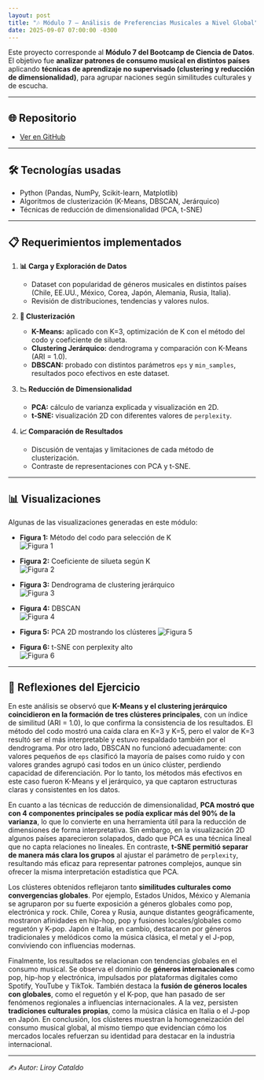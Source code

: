 ```yaml
---
layout: post
title: "🎶 Módulo 7 – Análisis de Preferencias Musicales a Nivel Global"
date: 2025-09-07 07:00:00 -0300
---
```





Este proyecto corresponde al **Módulo 7 del Bootcamp de Ciencia de Datos**.  
El objetivo fue **analizar patrones de consumo musical en distintos países** aplicando **técnicas de aprendizaje no supervisado (clustering y reducción de dimensionalidad)**, para agrupar naciones según similitudes culturales y de escucha.

---

## 🌐 Repositorio
- [Ver en GitHub](https://github.com/LirBast/Portafolio/tree/portafolio/modulo%207/Consolidado) 

---

## 🛠️ Tecnologías usadas
- Python (Pandas, NumPy, Scikit-learn, Matplotlib)  
- Algoritmos de clusterización (K-Means, DBSCAN, Jerárquico)  
- Técnicas de reducción de dimensionalidad (PCA, t-SNE)  

---

## 📋 Requerimientos implementados
1. **📊 Carga y Exploración de Datos**  
   - Dataset con popularidad de géneros musicales en distintos países (Chile, EE.UU., México, Corea, Japón, Alemania, Rusia, Italia).  
   - Revisión de distribuciones, tendencias y valores nulos.  

2. **🤖 Clusterización**  
   - **K-Means:** aplicado con K=3, optimización de K con el método del codo y coeficiente de silueta.  
   - **Clustering Jerárquico:** dendrograma y comparación con K-Means (ARI = 1.0).  
   - **DBSCAN:** probado con distintos parámetros `eps` y `min_samples`, resultados poco efectivos en este dataset.  

3. **📉 Reducción de Dimensionalidad**  
   - **PCA:** cálculo de varianza explicada y visualización en 2D.  
   - **t-SNE:** visualización 2D con diferentes valores de `perplexity`.  

4. **📈 Comparación de Resultados**  
   - Discusión de ventajas y limitaciones de cada método de clusterización.  
   - Contraste de representaciones con PCA y t-SNE.  

---

## 📊 Visualizaciones
Algunas de las visualizaciones generadas en este módulo:  

- **Figura 1:** Método del codo para selección de K  
  ![Figura 1](/assets/images/20250110_mod7/Figure_1.png) 

- **Figura 2:** Coeficiente de silueta según K  
  ![Figura 2](/assets/images/20250110_mod7/Figure_2.png)

- **Figura 3:** Dendrograma de clustering jerárquico  
  ![Figura 3](/assets/images/20250110_mod7/Figure_3.png) 

- **Figura 4:** DBSCAN  
  ![Figura 4](/assets/images/20250110_mod7/Figure_4.png) 

- **Figura 5:** PCA 2D mostrando los clústeres
  ![Figura 5](/assets/images/20250110_mod7/Figure_5.png)  

- **Figura 6:** t-SNE con perplexity alto  
  ![Figura 6](/assets/images/20250110_mod7/Figure_6.png) 

---

## 📝 Reflexiones del Ejercicio

En este análisis se observó que **K-Means y el clustering jerárquico coincidieron en la formación de tres clústeres principales**, con un índice de similitud (ARI = 1.0), lo que confirma la consistencia de los resultados. El método del codo mostró una caída clara en K=3 y K=5, pero el valor de K=3 resultó ser el más interpretable y estuvo respaldado también por el dendrograma. Por otro lado, DBSCAN no funcionó adecuadamente: con valores pequeños de `eps` clasificó la mayoría de países como ruido y con valores grandes agrupó casi todos en un único clúster, perdiendo capacidad de diferenciación. Por lo tanto, los métodos más efectivos en este caso fueron K-Means y el jerárquico, ya que captaron estructuras claras y consistentes en los datos.  

En cuanto a las técnicas de reducción de dimensionalidad, **PCA mostró que con 4 componentes principales se podía explicar más del 90% de la varianza**, lo que lo convierte en una herramienta útil para la reducción de dimensiones de forma interpretativa. Sin embargo, en la visualización 2D algunos países aparecieron solapados, dado que PCA es una técnica lineal que no capta relaciones no lineales. En contraste, **t-SNE permitió separar de manera más clara los grupos** al ajustar el parámetro de `perplexity`, resultando más eficaz para representar patrones complejos, aunque sin ofrecer la misma interpretación estadística que PCA.  

Los clústeres obtenidos reflejaron tanto **similitudes culturales como convergencias globales**. Por ejemplo, Estados Unidos, México y Alemania se agruparon por su fuerte exposición a géneros globales como pop, electrónica y rock. Chile, Corea y Rusia, aunque distantes geográficamente, mostraron afinidades en hip-hop, pop y fusiones locales/globales como reguetón y K-pop. Japón e Italia, en cambio, destacaron por géneros tradicionales y melódicos como la música clásica, el metal y el J-pop, conviviendo con influencias modernas.  

Finalmente, los resultados se relacionan con tendencias globales en el consumo musical. Se observa el dominio de **géneros internacionales** como pop, hip-hop y electrónica, impulsados por plataformas digitales como Spotify, YouTube y TikTok. También destaca la **fusión de géneros locales con globales**, como el reguetón y el K-pop, que han pasado de ser fenómenos regionales a influencias internacionales. A la vez, persisten **tradiciones culturales propias**, como la música clásica en Italia o el J-pop en Japón. En conclusión, los clústeres muestran la homogeneización del consumo musical global, al mismo tiempo que evidencian cómo los mercados locales refuerzan su identidad para destacar en la industria internacional.  

---

✍️ *Autor: Liroy Cataldo*

